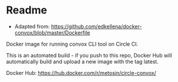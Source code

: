 # Readme

- Adapted from: https://github.com/edkellena/docker-convox/blob/master/Dockerfile

Docker image for running convox CLI tool on Circle CI.

This is an automated build - if you push to this repo, Docker Hub will automatically build and upload a new image with the tag latest.

Docker Hub: https://hub.docker.com/r/metosin/circle-convox/
